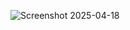 ![Screenshot 2025-04-18](https://github.com/user-attachments/assets/09749cca-06ae-4b4f-a286-0870de9b4943)
